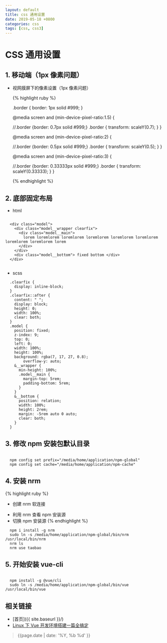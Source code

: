 ```yaml
---
layout: default
title: css 通用设置
date: 2019-05-18 +0800
categories: css
tags: [css, css3]
---
```


# CSS 通用设置

## 1. 移动端（1px 像素问题）

- 视网膜屏下的像素设置（1px 像素问题）

  {% highlight ruby %}

  .border {
    border: 1px solid #999;
  }

  @media screen and (min-device-pixel-ratio:1.5) {

  //.border {border: 0.7px solid #999;}
    .border {
      transform: scaleY(0.7);
    }
  }

  @media screen and (min-device-pixel-ratio:2) {

  //.border {border: 0.5px solid #999;}
    .border {
      transform: scaleY(0.5);
    }
  }

  @media screen and (min-device-pixel-ratio:3) {

  //.border {border: 0.33333px solid #999;}
    .border {
      transform: scaleY(0.33333);
    }
  }

  {% endhighlight %}

## 2. 底部固定布局

- html

```

  <div class="model">
    <div class="model__wrapper clearfix">
      <div class="model__main">
        lorem loremlorem loremlorem loremlorem loremlorem loremlorem loremlorem loremlorem lorem
      </div>
    </div>
    <div class="model__bottom"> fixed bottom </div>
  </div>


```

- scss

```
  .clearfix {
    display: inline-block;
  }
  .clearfix::after {
    content: " ";
    display: block;
    height: 0;
    width: 100%;
    clear: both;
  }
  .model {
    position: fixed;
    z-index: 9;
    top: 0;
    left: 0;
    width: 100%;
    height: 100%;
    background: rgba(7, 17, 27, 0.8);
		overflow-y: auto;
    &__wrapper {
      min-height: 100%;
      .model__main {
        margin-top: 5rem;
        padding-bottom: 5rem;
      }
    }
    &__bottom {
      position: relation;
      width: 100%;
      height: 2rem;
      margin: -5rem auto 0 auto;
      clear: both;
    }
  }

```

## 3. 修改 npm 安装包默认目录

```

  npm config set prefix="/media/home/application/npm-global"
  npm config set cache="/media/home/application/npm-cache"

```

## 4. 安装 nrm

{% highlight ruby %}

- 创建 nrm 软连接

* 利用 nrm 查看 npm 安装源
* 切换 npm 安装源
  {% endhighlight %}

```
  npm i install -g nrm
  sudo ln -s /media/home/application/npm-global/bin/nrm /usr/local/bin/nrm
  nrm ls
  nrm use taobao

```

## 5. 开始安装 vue-cli

```

  npm install -g @vue/cli
  sudo ln -s /media/home/application/npm-global/bin/vue /usr/local/bin/vue

```

## 相关链接

<!-- - [首页](https://zhishan33.github.io/shanBlog/) -->

- [首页]({{ site.baseurl }}/)
- [Linux 下 Vue 开发环境搭建一篇全搞定](https://blog.csdn.net/FormulaRoom/article/details/73920741)

> {{page.date | date: '%Y, %b %d' }}
